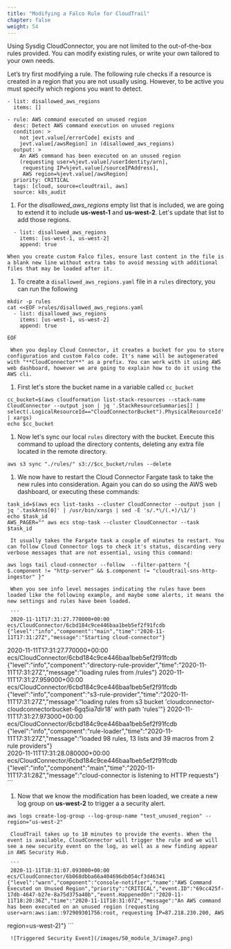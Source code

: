 ```yaml
---
title: "Modifying a Falco Rule for CloudTrail"
chapter: false
weight: 54
---
```


Using Sysdig CloudConnector, you are not limited to the out-of-the-box rules provided. You can modify existing rules, or write your own tailored to your own needs.

Let’s try first modifying a rule. The following rule checks if a resource is created in a region that you are not usually using. However, to be active you must specify which regions you want to detect.


```
- list: disallowed_aws_regions
  items: []

- rule: AWS command executed on unused region
  desc: Detect AWS command execution on unused regions
  condition: >
    not jevt.value[/errorCode] exists and
    jevt.value[/awsRegion] in (disallowed_aws_regions)
  output: >
    An AWS command has been executed on an unused region
    (requesting user=%jevt.value[/userIdentity/arn],
     requesting IP=%jevt.value[/sourceIPAddress],
     AWS region=%jevt.value[/awsRegion]
  priority: CRITICAL
  tags: [cloud, source=cloudtrail, aws]
  source: k8s_audit
```

1. For the *disallowed_aws_regions* empty list that is included, we are going to extend it to include **us-west-1** and **us-west-2**. Let's update that list to add those regions.

  ```
    - list: disallowed_aws_regions
      items: [us-west-1, us-west-2]
      append: true

  ```

    When you create custom Falco files, ensure last content in the file is a blank new line without extra tabs to avoid messing with additional files that may be loaded after it.

1. To create a `disallowed_aws_regions.yaml` file in a `rules` directory, you can run the following

  ```
  mkdir -p rules
  cat <<EOF >rules/disallowed_aws_regions.yaml
    - list: disallowed_aws_regions
      items: [us-west-1, us-west-2]
      append: true

  EOF
  ```

     When you deploy Cloud Connector, it creates a bucket for you to store configuration and custom Falco code. It's name will be autogenerated with "**CloudConnector**" as a prefix. You can work with it using AWS web dashboard, however we are going to explain how to do it using the AWS cli.

1. First let's store the bucket name in a variable called `cc_bucket`

```
cc_bucket=$(aws cloudformation list-stack-resources --stack-name CloudConnector --output json | jq '.StackResourceSummaries[] | select(.LogicalResourceId=="CloudConnectorBucket").PhysicalResourceId' | xargs)
echo $cc_bucket
```

1. Now let's sync our local `rules` directory with the bucket. Execute this command to upload the directory contents, deleting any extra file located in the remote directory.

```
aws s3 sync "./rules/" s3://$cc_bucket/rules --delete
```

1. We now have to restart the Cloud Connector Fargate task to take the new rules into consideration. Again you can do so using the AWS web dashboard, or executing these commands:

```
task_id=$(aws ecs list-tasks --cluster CloudConnector --output json | jq '.taskArns[0]' | /usr/bin/xargs | sed -E 's/.*\/(.+)/\1/')
echo $task_id
AWS_PAGER="" aws ecs stop-task --cluster CloudConnector --task $task_id
```

     It usually takes the Fargate task a couple of minutes to restart. You can follow Cloud Connector logs to check it's status, discarding very verbose messages that are not essential, using this command:

```
aws logs tail cloud-connector --follow  --filter-pattern "{ $.component != "http-server" && $.component != "cloudtrail-sns-http-ingestor" }"
```

     When you see info level messages indicating the rules have been loaded like the following example, and maybe some alerts, it means the new settings and rules have been loaded.

     ```
     2020-11-11T17:31:27.770000+00:00 ecs/CloudConnector/6cbd184c9ce446baa1beb5ef2f91fcdb {"level":"info","component":"main","time":"2020-11-11T17:31:27Z","message":"Starting cloud-connector"}
2020-11-11T17:31:27.770000+00:00 ecs/CloudConnector/6cbd184c9ce446baa1beb5ef2f91fcdb {"level":"info","component":"directory-rule-provider","time":"2020-11-11T17:31:27Z","message":"loading rules from /rules"}
2020-11-11T17:31:27.959000+00:00 ecs/CloudConnector/6cbd184c9ce446baa1beb5ef2f91fcdb {"level":"info","component":"s3-rule-provider","time":"2020-11-11T17:31:27Z","message":"loading rules from s3 bucket 'cloudconnector-cloudconnectorbucket-6gq5ia7dir18' with path 'rules'"}
2020-11-11T17:31:27.973000+00:00 ecs/CloudConnector/6cbd184c9ce446baa1beb5ef2f91fcdb {"level":"info","component":"rule-loader","time":"2020-11-11T17:31:27Z","message":"loaded 98 rules, 13 lists and 39 macros from 2 rule providers"}     
2020-11-11T17:31:28.080000+00:00 ecs/CloudConnector/6cbd184c9ce446baa1beb5ef2f91fcdb {"level":"info","component":"main","time":"2020-11-11T17:31:28Z","message":"cloud-connector is listening to HTTP requests"}
     ```

1. Now that we know the modification has been loaded, we create a new log group on **us-west-2** to trigger a a security alert.

```
aws logs create-log-group --log-group-name "test_unused_region" --region="us-west-2"
```

     CloudTrail takes up to 10 minutes to provide the events. When the event is available, CloudConnector will trigger the rule and we will see a new security event on the log, as well as a new finding appear in AWS Security Hub.

     ```
     2020-11-11T18:31:07.093000+00:00 ecs/CloudConnector/6b068dbba66a404696db054cf3d46341 {"level":"warn","component":"console-notifier","name":"AWS Command Executed on Unused Region","priority":"CRITICAL","event.ID":"69cc425f-17db-4647-b27e-8a75d375a40b","event.HappenedOn":"2020-11-11T18:20:36Z","time":"2020-11-11T18:31:07Z","message":"An AWS command has been executed on an unused region (requesting user=arn:aws:iam::972909301756:root, requesting IP=87.218.230.200, AWS 
region=us-west-2)"}
     ```

     ![Triggered Security Event](/images/50_module_3/image7.png)


